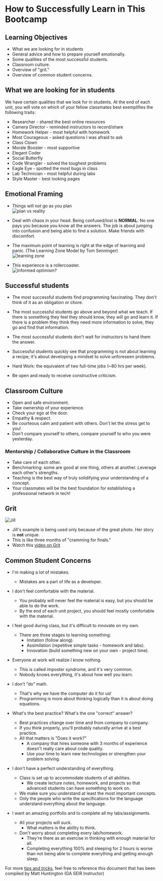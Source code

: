 # How to Successfully Learn in This Bootcamp

## Learning Objectives

- What we are looking for in students
- General advice and how to prepare yourself emotionally.
- Some qualities of the most successful students.
- Classroom culture.
- Overview of "grit."
- Overview of common student concerns.

## What we are looking for in students

We have certain qualities that we look for in students.  At the end of each unit, you will vote on which of your fellow classmates best exemplifies the following traits:

- Researcher - shared the best online resources
- Camera Director - reminded instructors to record/share
- Homework Helper - most helpful with homework
- Most Courageous - asked questions I was afraid to ask
- Class Clown
- Morale Booster - most supportive
- Elegant Coder
- Social Butterfly
- Code Wrangler - solved the toughest problems
- Eagle Eye - spotted the most bugs in class
- Lab Technician - most helpful during labs
- Style Master - best looking pages

## Emotional Framing

- Things will not go as you plan<br>
![plan vs reality](img/plan_vs_reality.png)

- Deal with chaos in your head. Being confused/lost is **NORMAL**. No one pays you because you know all the answers. The job is about jumping into confusion and being able to find a solution.  Make friends with discomfort.

- The maximum point of learning is right at the edge of learning and panic. (The Learning Zone Model by Tom Senninger)<br>
![learning zone](img/learning-zone.jpeg)

- This experience is a rollercoaster.<br>
![informed optimism?](img/informed-optimism.jpeg)

## Successful students

- The most successful students find programming fascinating. They don't think of it as an obligation or chore.

- The most successful students go above and beyond what we teach. If there is something they feel they should know, they will go and learn it. If there is a problem they think they need more information to solve, they go and find that information.

- The most successful students don't wait for instructors to hand them the answer.

-  Successful students quickly see that programming is not about learning a recipe; it's about developing a mindset to solve unforeseen problems.

- Hard Work: the equivalent of two full-time jobs (~80 hrs per week).

- Be open and ready to receive constructive criticism.

## Classroom Culture

- Open and safe environment.
- Take ownership of your experience.
- Check your ego at the door.
- Empathy & respect.
- Be courteous calm and patient with others. Don't let the stress get to you!
- Don't compare yourself to others, compare yourself to who you were yesterday.

### Mentorship / Collaborative Culture in the Classroom

- Take care of each other.
- Benchmarking: some are good at one thing, others at another. Leverage each other's strengths.
- Teaching is the best way of truly solidifying your understanding of a concept.
- Your classmates will be the best foundation for establishing a professional network in tech!

## Grit
![Jill](img/jill.jpg)
- Jill's example is being used only because of the great photo. Her story is **not** unique.
- This is like three months of "cramming for finals."
- Watch this [video on Grit]( https://www.ted.com/talks/angela_lee_duckworth_the_key_to_success_grit?language=en)

## Common Student Concerns

- I'm making a lot of mistakes.
	- Mistakes are a part of life as a developer.

- I don't feel comfortable with the material.
	- You probably will never feel the material is easy, but you should be able to do the work.
	- By the end of each unit project, you should feel mostly comfortable with the material.

- I feel good during class, but it's difficult to innovate on my own.
	- There are three stages to learning something:
		- Imitation (follow along).
		- Assimilation (repetitive simple tasks - homework and labs).
		- Innovation (build something new on your own - project time).

- Everyone at work will realize I know nothing.
	- This is called imposter syndrome, and it's very common.
	- Nobody knows everything, it's about how well you learn.

- I don't "do" math.
	- That's why we have the computer do it for us!
	- Programming is more about thinking logically than it is about doing equations.

- What's the best practice? What's the one "correct" answer?
	- Best practices change over time and from company to company.
	- If you think properly, you'll probably naturally arrive at a best practice.
	- All that matters is "Does it work?"
		- A company that hires someone with 3 months of experience doesn't really care about code quality.
		- Use your time to learn new technologies or strengthen your problem solving.

- I don't have a perfect understanding of everything.
	- Class is set up to accommodate students of all abilities.
		- We create lecture notes, homework, and projects so that advanced students can have something to work on.
	- We make sure you understand at least the most important concepts.
	- Only the people who write the specifications for the language understand everything about the language.

- I want an amazing portfolio and to complete all my labs/assignments.
	- All your projects will suck.
		- What matters is the ability to think.
	- Don't worry about completing every lab/homework.
		- They're there as an exercise in thinking with enough material for all.
		- Completing everything 100% and sleeping for 2 hours is worse than not being able to complete everything and getting enough sleep.

For more [tips and tricks,](3_tips.md) feel free to reference this document that has been compiled by Matt Huntington (GA SEIR Instructor)
